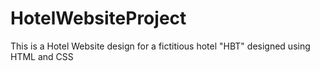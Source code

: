 # HotelWebsiteProject
This is a Hotel Website design for a fictitious hotel "HBT" designed using HTML and CSS
